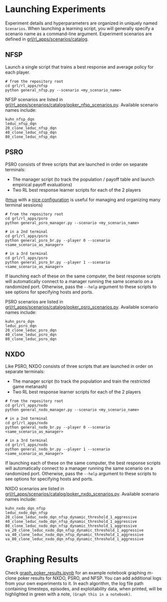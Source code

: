 
# Launching Experiments

Experiment details and hyperparameters are organized in uniquely named `Scenarios`. When launching a learning script, you will generally specify a scenario name as a command-line argument. Experiment scenarios are defined in [grl/rl_apps/scenarios/catalog](/grl/rl_apps/scenarios/catalog).

## NFSP

Launch a single script that trains a best response and average policy for each player.
```shell
# from the repository root
cd grl/rl_apps/nfsp
python general_nfsp.py --scenario <my_scenario_name>
```
NFSP scenarios are listed in [grl/rl_apps/scenarios/catalog/poker_nfsp_scenarios.py](/grl/rl_apps/scenarios/catalog/poker_nfsp_scenarios.py).
Available scenario names include:
```shell
kuhn_nfsp_dqn
leduc_nfsp_dqn
20_clone_leduc_nfsp_dqn
40_clone_leduc_nfsp_dqn
80_clone_leduc_nfsp_dqn
```

## PSRO

PSRO consists of three scripts that are launched in order on separate terminals:
- The manager script (to track the population / payoff table and launch empirical payoff evaluations)
- Two RL best response learner scripts for each of the 2 players

([tmux](https://github.com/tmux/tmux/wiki) with a [nice configuration](https://github.com/gpakosz/.tmux) is useful for managing and organizing many terminal sessions)
```shell
# from the repository root
cd grl/rl_apps/psro
python general_psro_manager.py --scenario <my_scenario_name>
```
```shell
# in a 2nd terminal
cd grl/rl_apps/psro
python general_psro_br.py --player 0 --scenario <same_scenario_as_manager>
```
```shell
# in a 3rd terminal
cd grl/rl_apps/psro
python general_psro_br.py --player 1 --scenario <same_scenario_as_manager>
``` 
If launching each of these on the same computer, the best response scripts will automatically connect to a manager running the same scenario  on a randomized port. Otherwise, pass the `--help` argument to these scripts to see options for specifying hosts and ports. 

PSRO scenarios are listed in [grl/rl_apps/scenarios/catalog/poker_psro_scenarios.py](/grl/rl_apps/scenarios/catalog/poker_psro_scenarios.py).
Available scenario names include:
```shell
kuhn_psro_dqn
leduc_psro_dqn
20_clone_leduc_psro_dqn
40_clone_leduc_psro_dqn
80_clone_leduc_psro_dqn
```

## NXDO

Like PSRO, NXDO consists of three scripts that are launched in order on separate terminals:
- The manager script (to track the population and train the restricted game metanash)
- Two RL best response learner scripts for each of the 2 players

```shell
# from the repository root
cd grl/rl_apps/nxdo
python general_nxdo_manager.py --scenario <my_scenario_name>
```
```shell
# in a 2nd terminal
cd grl/rl_apps/nxdo
python general_nxdo_br.py --player 0 --scenario <same_scenario_as_manager>
```
```shell
# in a 3rd terminal
cd grl/rl_apps/nxdo
python general_nxdo_br.py --player 1 --scenario <same_scenario_as_manager>
``` 
If launching each of these on the same computer, the best response scripts will automatically connect to a manager running the same scenario  on a randomized port. Otherwise, pass the `--help` argument to these scripts to see options for specifying hosts and ports. 

NXDO scenarios are listed in [grl/rl_apps/scenarios/catalog/poker_nxdo_scenarios.py](/grl/rl_apps/scenarios/catalog/poker_nxdo_scenarios.py).
Available scenario names include:
```shell
kuhn_nxdo_dqn_nfsp
leduc_nxdo_dqn_nfsp
20_clone_leduc_nxdo_dqn_nfsp_dynamic_threshold_1_aggressive
40_clone_leduc_nxdo_dqn_nfsp_dynamic_threshold_1_aggressive
80_clone_leduc_nxdo_dqn_nfsp_dynamic_threshold_1_aggressive
va_20_clone_leduc_nxdo_dqn_nfsp_dynamic_threshold_1_aggressive
va_40_clone_leduc_nxdo_dqn_nfsp_dynamic_threshold_1_aggressive
va_80_clone_leduc_nxdo_dqn_nfsp_dynamic_threshold_1_aggressive
```


# Graphing Results

Check [graph_poker_results.ipynb](/examples/graph_poker_results.ipynb) for an example notebook graphing m-clone poker results for NXDO, PSRO, and NFSP. You can add additional logs from your own experiments to it. In each algorithm, the log file path containing timesteps, episodes, and exploitability data, when printed, will be highlighted in green with a note, `(Graph this in a notebook)`.